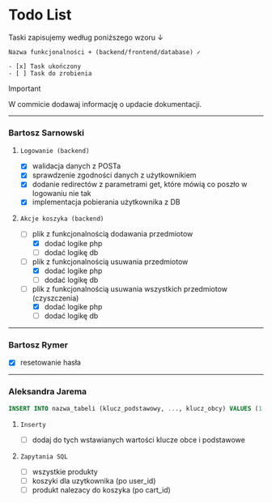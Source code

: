 # Todo List

Taski zapisujemy według poniższego wzoru ↓

```
Nazwa funkcjonalności + (backend/frontend/database) ✓

- [x] Task ukończony
- [ ] Task do zrobienia
```

> [!IMPORTANT]
> W commicie dodawaj informację o updacie dokumentacji.

---

### Bartosz Sarnowski

1. `Logowanie (backend)`

    - [x] walidacja danych z POSTa
    - [x] sprawdzenie zgodności danych z użytkownikiem
    - [x] dodanie redirectów z parametrami get, które mówią co poszło w logowaniu nie tak
    - [x] implementacja pobierania użytkownika z DB

2. `Akcje koszyka (backend)`

    - [ ] plik z funkcjonalnością dodawania przedmiotow
        - [x] dodać logike php
        - [ ] dodać logikę db
    - [ ] plik z funkcjonalnością usuwania przedmiotow
        - [x] dodać logike php
        - [ ] dodać logikę db
    - [ ] plik z funkcjonalnością usuwania wszystkich przedmiotow (czyszczenia)
        - [x] dodać logike php
        - [ ] dodać logikę db

---

### Bartosz Rymer

- [x] resetowanie hasła

---

### Aleksandra Jarema

```sql 
INSERT INTO nazwa_tabeli (klucz_podstawowy, ..., klucz_obcy) VALUES (1, ..., 3);
```

1. `Inserty`

   - [ ] dodaj do tych wstawianych wartości klucze obce i podstawowe  

3. `Zapytania SQL`
   
   - [ ] wszystkie produkty
   - [ ] koszyki dla uzytkownika (po user_id)
   - [ ] produkt nalezacy do koszyka (po cart_id)
